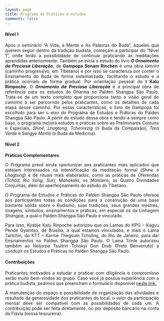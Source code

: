 ```yaml
---
layout: page
title: Programa de Práticas e estudos
comments: false
---
```



#### Nível 1

<p align="justify">   Após o seminário “A Vida, a Mente e As Palavras do Buda”, àqueles que querem seguir dentro da tradição budista, começam a participar do “Nível 1”, onde terão a possibilidade de continuar praticando as meditações aprendidas anteriormente. Também se inicia o estudo do livro <i><b>O Ornamento da Preciosa Liberação</b></i>, de <b>Gampopa Sonam Rinchen</b> é uma obra <i>lamrim</i> (caminho progressivo, em Tibetano) e por isso se caracteriza por conter o Ensinamento do Buda de forma sistematizada, facilitando o estudo e a prática ocorram de forma gradual. Por orientação pessoal do <b>I Kalu Rimpoche</b>, O <i><b>Ornamento da Preciosa Liberação</b></i> é a principal obra de referência para os estudos do Dharma no Palden Shangpa São Paulo. Trata-se de um texto completo que proporciona tanto a visão geral do caminho a ser percorrido pelos praticantes, como os detalhes de cada etapa desse caminho.
Por essas características, o livro de Gampopa foi escolhido para ser o eixo do Programa de Estudos e Práticas do Palden Shangpa São Paulo. A partir do estudo dessa obra e tendo-a sempre como base, o programa incluirá estudos e práticas sobre as Preliminares Comuns e Especiais, <i>Shinê</i>, <i>Lhagtong</i>, <i>Tchenrezig</i> (o Buda da Compaixão), <i>Tara Verde</i> e <i>Sangye Menla</i> (o Buda da Medicina).</p>

#### Nível 2

**Práticas Complementares**

<p align="justify">   O Programa prevê ainda oportunizar aos praticantes mais aplicados que estejam interessados na intensificação da meditação formal (<i>Shine</i> e <i>Lhagtong</i>) e de rituais mais elaborados, como as práticas de Oferendas (<i>Tchöd, Rio Sang, Sur</i>), <i>Mahakala</i>, os <i>Mönlams</i>, as Quatro Divindades Conjuntas, além do aperfeiçoamento do estudo do Tibetano.</p>
<p align="justify">   O Programa de Estudos e Práticas do Palden Shangpa São Paulo oferece aos participantes todas as condições para a construção de uma base bastante sólida sobre o Budismo, suas tradições, seus grandes mestres, imagens, símbolos, ensinamentos e práticas, em especial os da Linhagem <i>Shangpa</i>, a qual o Palden Shangpa São Paulo é vinculado.</p>
<p align="justify">   Para isso, Kyabje Kalu Rinpoche autorizou que os Lamas do KPG – Kagyu Pende Gyamtso, de Brasília, a qual estamos vinculados, e mais o Lama Tartchin, do KTT – Karme Thegsum Tcholing, do Rio de Janeiro, para dar Ensinamentos no Palden Shangpa São Paulo. O Lama Trinle autorizou também ao Neljorpa Tsultrin Tchokyi Don Drub (Preto Benvenuto) a conduzir os Estudos e Práticas no Palden Shangpa São Paulo.</p>
  
#### Contribuições

<p align="justify">Praticantes motivados a estudar e praticar com diligência e compromisso serão muito bem-vindos ao grupo. Caso você já possua experiência com a prática budista, pedimos que preencham o formulário disponível <a href="https://goo.gl/forms/Y48sP9tAOnjeB1vj2">neste link.</a></p>
<p align="justify">   A manutenção do espaço e possibilidade de organização das atividades é resultado da generosidade dos praticantes do local, o valor da participação mensal deve ser compatível com as possibilidades de cada um. A contribuição pode ser feita diretamente, ou por depósito bancário na conta da Flávia (nossa tesoureira).</p>
